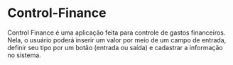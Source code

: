 # Control-Finance
 Control Finance é uma aplicação feita para controle de gastos financeiros. Nela, o usuário poderá inserir um valor por meio de um campo de entrada, definir seu tipo por um botão (entrada ou saída) e cadastrar a informação no sistema.
